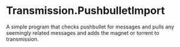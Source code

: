 # Transmission.PushbulletImport
A simple program that checks pushbullet for messages and pulls any seemingly related messages and adds the magnet or torrent to transmission.
